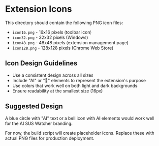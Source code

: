 # Extension Icons

This directory should contain the following PNG icon files:

- `icon16.png` - 16x16 pixels (toolbar icon)
- `icon32.png` - 32x32 pixels (Windows)  
- `icon48.png` - 48x48 pixels (extension management page)
- `icon128.png` - 128x128 pixels (Chrome Web Store)

## Icon Design Guidelines

- Use a consistent design across all sizes
- Include "AI" or "🔔" elements to represent the extension's purpose  
- Use colors that work well on both light and dark backgrounds
- Ensure readability at the smallest size (16px)

## Suggested Design

A blue circle with "AI" text or a bell icon with AI elements would work well for the AI SUS Watcher branding.

For now, the build script will create placeholder icons. Replace these with actual PNG files for production deployment.